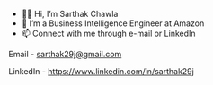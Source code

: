 - 👋🏻 Hi, I’m Sarthak Chawla
- 🏢 I’m a Business Intelligence Engineer at Amazon
- 📫 Connect with me through e-mail or LinkedIn

Email - sarthak29j@gmail.com

LinkedIn - https://www.linkedin.com/in/sarthak29j


<!---
sarthak29j/sarthak29j is a ✨ special ✨ repository because its `README.md` (this file) appears on your GitHub profile.
You can click the Preview link to take a look at your changes.
--->
